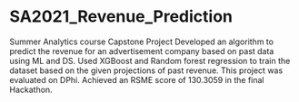 # SA2021_Revenue_Prediction
Summer Analytics course Capstone Project
Developed an algorithm to predict the revenue for an advertisement company based on past data using ML and DS.
Used XGBoost and Random forest regression to train the dataset based on the given projections of past revenue.
This project was evaluated on DPhi.
Achieved an RSME score of 130.3059 in the final Hackathon.
